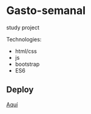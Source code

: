 # Gasto-semanal

study project 


Technologies:
* html/css 
* js
* bootstrap
* ES6

## Deploy

[Aquí](https://pedantic-nobel-d0784b.netlify.app/)
